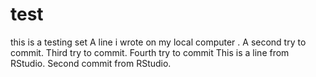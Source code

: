 # test
this is a testing set
A line i wrote on my local computer
. A second try to commit.
Third try to commit.
Fourth try to commit
This is a line from RStudio.
Second commit from RStudio.